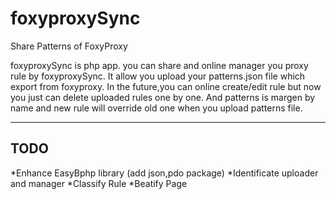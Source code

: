 foxyproxySync
=============

Share Patterns of FoxyProxy

foxyproxySync is php app. you can share and online manager you proxy rule by 
foxyproxySync. It allow you upload your patterns.json file which export from
foxyproxy. In the future,you can online create/edit rule but now you just 
can delete uploaded rules one by one. And patterns is margen by name and new rule 
will override old one when you upload patterns file.

* * *
TODO
----

*Enhance EasyBphp library (add json,pdo package)
*Identificate uploader and manager
*Classify Rule
*Beatify Page

